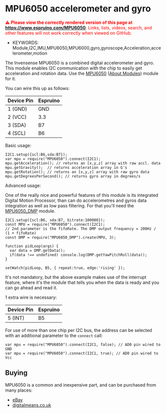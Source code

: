 <!--- Copyright (c) 2014 Lars Toft Jacobsen. See the file LICENSE for copying permission. -->
MPU6050 accelerometer and gyro
==========================

<span style="color:red">:warning: **Please view the correctly rendered version of this page at https://www.espruino.com/MPU6050**. Links, lists, videos, search, and other features will not work correctly when viewed on GitHub.</span>

* KEYWORDS: Module,I2C,IMU,MPU6050,MPU6000,gyro,gyroscope,Acceleration,accelerometer,motion

The Invensense MPU6050 is a combined digital accelerometer and gyro. This module enables I2C communication with the chip to easily get acceleration and rotation data. Use the [MPU6050](/modules/MPU6050.js) ([About Modules](/Modules)) module for it.

You can wire this up as follows:

| Device Pin | Espruino |
| ---------- | -------- |
| 1 (GND)    | GND      |
| 2 (VCC)    | 3.3      |
| 3 (SDA)    | B7       |
| 4 (SCL)    | B6       |

Basic usage:

```
I2C1.setup({scl:B6,sda:B7});
var mpu = require("MPU6050").connect(I2C1);
mpu.getAcceleration(); // returns an [x,y,z] array with raw accl. data
mpu.getGravity();  // returns acceleration array in G's
mpu.getRotation(); // returns an [x,y,z] array with raw gyro data
mpu.getDegreesPerSecond(); // returns gyro array in degrees/s
```

Advanced usage:

One of the really nice and powerful features of this module is its integrated Digital Motion Processor, than can do accelerometres and gyros data integration as well as low pass filtering.
For that you'll need the [MPU6050_DMP](/modules/MPU6050_DMP.js) module.

``` 
I2C1.setup({scl:B6, sda:B7, bitrate:100000});
const MPU = require("MPU6050").connect(I2C1);
// 2nd parameter is the fifoRate. The DMP output frequency = 200Hz / (1 + fifoRate)
const DMP = require("MPU6050_DMP").create(MPU, 3);

function pidLoop(args) {
  var data = DMP.getData();
  if(data !== undefined) console.log(DMP.getYawPitchRoll(data));
}

setWatch(pidLoop, B5, { repeat:true, edge:'rising' });
```

It's not mandatory, but the above example makes use of the interrupt feature, where it's the module that tells you when the data is ready and you can go ahead and read it. 

1 extra wire is necessary:

| Device Pin | Espruino |
| ---------- | -------- |
| 5 (INT)    | B5       |


For use of more than one chip per I2C bus, the address can be selected with an additional parameter to the `connect` call:

```
var mpu = require("MPU6050").connect(I2C1, false); // AD0 pin wired to GND
var mpu = require("MPU6050").connect(I2C1, true); // AD0 pin wired to Vcc
```

Buying
-----

MPU6050 is a common and inexpensive part, and can be purchased from many places:
* [eBay](http://www.ebay.com/sch/i.html?_nkw=MPU6050&_sacat=92074)
* [digitalmeans.co.uk](https://digitalmeans.co.uk/shop/index.php?route=product/search&tag=mpu6050)
